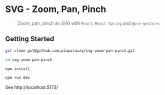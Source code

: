 # SVG - Zoom, Pan, Pinch

> Zoom, pan, pinch an SVG with `React`, `React Spring` and `@use-gesture`.

## Getting Started

```sh
git clone git@github.com:playolaizq/svg-zoom-pan-pinch.git

cd svg-zoom-pan-pinch

npm install

npm run dev
```

See http://localhost:5173/
